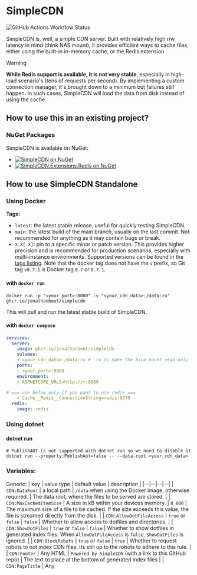 # SimpleCDN
![GitHub Actions Workflow Status](https://img.shields.io/github/actions/workflow/status/JonathanBout/SimpleCDN/dotnet.yml?style=flat-square&logo=.net&label=tests&labelColor=%23512BD4&link=https%3A%2F%2Fgithub.com%2FJonathanBout%2FSimpleCDN%2Factions%2Fworkflows%2Fdotnet.yml)


SimpleCDN is, well, a simple CDN server. Built with relatively high r/w latency in mind (think NAS mount), it provides efficiënt ways to cache files, either using the built-in in-memory cache, or the Redis extension.

> [!WARNING]  
> **While Redis support is available, it is not very stable**, especially in high-load scenario's (tens of requests per second). By implementing a custom connection manager,
> it's brought down to a minimum but failures still happen. In such cases, SimpleCDN will load the data from disk instead of using the cache.

## How to use this in an existing project?
### NuGet Packages
SimpleCDN is available on NuGet:
- [![SimpleCDN on NuGet](https://img.shields.io/nuget/v/SimpleCDN?style=flat-square&logo=nuget&label=SimpleCDN&link=https%3A%2F%2Fwww.nuget.org%2Fpackages%2FSimpleCDN)](https://NuGet.org/packages/SimpleCDN)
- [![SimpleCDN.Extensions.Redis on NuGet](https://img.shields.io/nuget/v/SimpleCDN?style=flat-square&logo=redis&label=SimpleCDN.Extensions.Redis&link=https%3A%2F%2Fwww.nuget.org%2Fpackages%2FSimpleCDN.Extensions.Redis)](https://nuget.org/packages/SimpleCDN.Extensions.Redis)

## How to use SimpleCDN Standalone
### Using Docker

**Tags:**
- `latest`: the latest stable release, useful for quickly testing SimpleCDN.
- `main`: the latest build of the main branch, usually on the last commit. Not recommended for anything as it may contain bugs or break.
- `X.X[.X]`: pin to a specific minor or patch version. This provides higher precision and is recommended for production scenarios, especially with multi-instance environments. Supported versions can be found in the [tags listing](https://github.com/JonathanBout/SimpleCDN/tags). Note that the docker tag does not have the `v` prefix, so Git tag `v0.7.1` is Docker tag `0.7` or `0.7.1`.

#### with `docker run`
```
docker run -p "<your_port>:8080" -v "<your_cdn_data>:/data:ro" ghcr.io/jonathanbout/simplecdn
```
This will pull and run the latest stable build of SimpleCDN.

#### with `docker compose`
```yml
services:
  server:
    image: ghcr.io/jonathanbout/simplecdn
    volumes:
    - <your_cdn_data>:/data:ro # :ro to make the bind mount read-only
    ports:
    - <your_port>:8080
    environment:
    - ASPNETCORE_URLS=http://+:8080

# === use below only if you want to use redis ===
    - Cache__Redis__ConnectionString=redis:6379
  redis:
    image: redis
```

### Using dotnet
#### dotnet run
```
# PublishAOT is not supported with dotnet run so we need to disable it
dotnet run --property:PublishAot=false -- --data-root <your_cdn_data>
```

### Variables:

Generic:
| key | value type | default value | description |
|--|--|--|--|
| `CDN:DataRoot` | a local path | `/data` when using the Docker image, otherwise required. | The data root, where the files to be served are stored. |
| `CDN:MaxCachedItemSize` | A size in kB within your devices memory. | `8_000` | The maximum size of a file to be cached. If the size exceeds this value, the file is streamed directly from the disk. |
| `CDN:AllowDotFileAccess` | `true` or `false` | `false` | Whether to allow access to dotfiles and directories. |
| `CDN:ShowDotFiles` | `true` or `false` | `false` | Whether to show dotfiles in generated index files. When `AllowDotFileAccess` is `false`, `ShowDotFiles` is ignored. |
| `CDN:BlockRobots` | `true` or `false` | `true` | Whether to request robots to not index CDN files. Its still up to the robots to adhere to this rule. |
| `CDN:Footer` | Any HTML | `Powered by SimpleCDN` (with a link to this GitHub repo) | The text to place at the bottom of generated index files |
| `CDN:PageTitle` | Any <title> compatible string | `SimpleCDN` | The text to display in the browser's title bar |

Caching:
| key | value type | default value | description |
|--|--|--|--|
| `Cache:MaxAge` | A time in minutes | `60` | How long an item may be stale (read nor written) before being removed. |
| `Cache:Type` | `InMemory`, `Redis` or `Disabled` | `InMemory`, or if Redis has been configured, `Redis` | What cache provider to use, if any |
| **In-Memory Options** |
| `Cache:InMemory:MaxSize` | A size in kB | `500_000` | How big the cache may grow. When an entry is added, the oldest entries will be removed until this limit is met. |
| `Cache:InMemory:PurgeInterval` | A time in minutes | `5` | How often the purge loop should wake up, to remove stale items older than `Cache:MaxAge` |
| **Redis Options** |
| `Cache:Redis:ConnectionString` | A redis connection string` | None. Required when using Redis | How to connect to your Redis instance |
| `Cache:Redis:ClientName` | A string, without spaces | `SimpleCDN` | How this client should be identified to Redis. |
| `Cache:Redis:KeyPrefix` | A string | `SimpleCDN` | A string to prepend to Redis entry keys. |
#### Overriding the defaults:
- With an environment variable, e.g. `CDN__DataRoot=/mnt/data`
- With an appsettings.json file, e.g.
```json
{
  "CDN": {
    "ShowDotFiles": false
  }
}
```
- with a command line argument, e.g. `--CDN:MaxCachedItemSize 10000`

> [!NOTE]  
> Command line arguments have precedence over appsettings.json and appsettings.json has precedence environment variables.

more options are available, for a full overview look at the models in the [SimpleCDN/Configuration](https://github.com/JonathanBout/SimpleCDN/tree/main/SimpleCDN/Configuration) folder.
- For command line arguments, use `--<section name>:<property name> "<property value>"` (section separator is `:`)
- For environment variables, use `<section name>__<property name>=<property value>` (section separator is `__`, double underscore)
- In appsettings.json, use the following structure:
  ```json
  {
    "<section name>": {
      "<property name>": "<property value>"
    }
  }
  ```
Where section name is one of the following:
- `CDN` - common CDN options corresponding to [CDNConfiguration.cs](https://github.com/JonathanBout/SimpleCDN/tree/main/SimpleCDN/Configuration/CDNConfiguration.cs)
- `Cache` - caching options corresponding to [CacheConfiguration.cs](https://github.com/JonathanBout/SimpleCDN/tree/main/SimpleCDN/Configuration/CacheConfiguration.cs)
  - `Cache` > `Redis` - Redis-specific options, corresponding to [RedisCacheConfiguration.cs](https://github.com/JonathanBout/SimpleCDN/tree/main/SimpleCDN/Configuration/RedisCacheConfiguration.cs)
  - `Cache` > `InMemory` - Redis-specific options, corresponding to [InMemoryCacheConfiguration.cs](https://github.com/JonathanBout/SimpleCDN/tree/main/SimpleCDN/Configuration/InMemoryCacheConfiguration.cs)
  When any options in the Redis section are defined, SimpleCDN will assume you want to use Redis. To overwrite this, use the `Cache` > `Type` property to use `InMemory` or no (`Disabled`) cache. 
 
## Development

Contributions are always welcome! Feel free to create an issue if you encounter problems. If you know a fix, a Pull Request is even better! 

### Building the docker image
Building a docker image can be done easily with `docker build`:
```
docker build . -f SimpleCDN/Dockerfile -t simplecdn:local
```
Be aware the build context has to be the root of the repo, whilst the dockerfile is in the SimpleCDN folder.

### Running tests
Executing the Unit tests can be done with just a single command:
```
dotnet test SimpleCDN.sln
```
This will run the NUnit tests in the SimpleCDN.Tests project.
